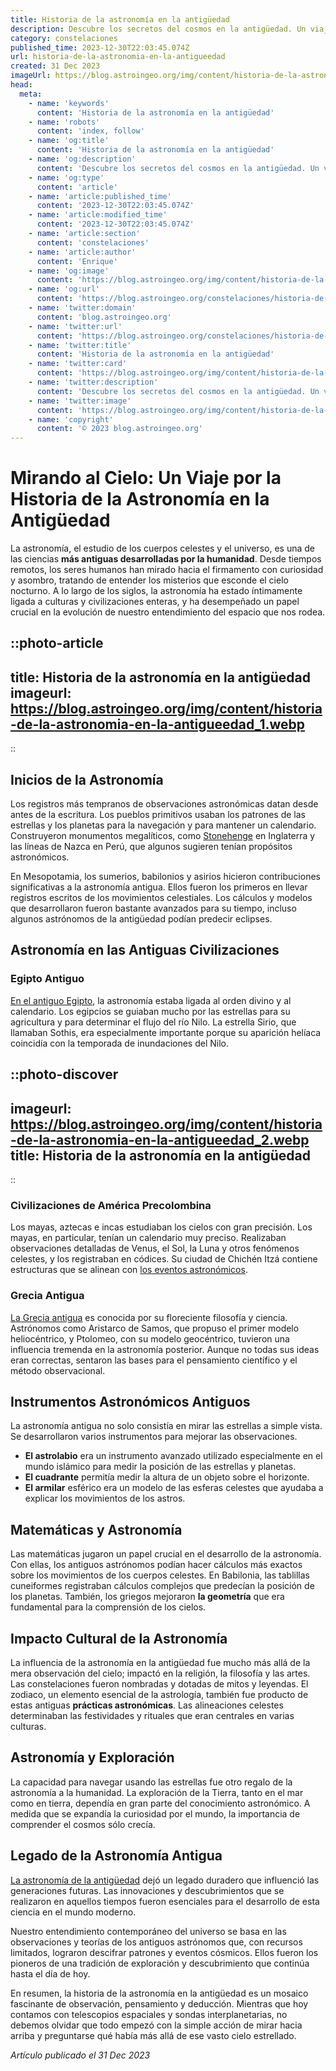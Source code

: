 ```yaml
---
title: Historia de la astronomía en la antigüedad
description: Descubre los secretos del cosmos en la antigüedad. Un viaje por la astronomía de nuestros ancestros y cómo sus observaciones moldearon la ciencia moderna.
category: constelaciones
published_time: 2023-12-30T22:03:45.074Z
url: historia-de-la-astronomia-en-la-antigueedad
created: 31 Dec 2023
imageUrl: https://blog.astroingeo.org/img/content/historia-de-la-astronomia-en-la-antigueedad_1.webp
head:
  meta:
    - name: 'keywords'
      content: 'Historia de la astronomía en la antigüedad'
    - name: 'robots'
      content: 'index, follow'
    - name: 'og:title'
      content: 'Historia de la astronomía en la antigüedad'
    - name: 'og:description'
      content: 'Descubre los secretos del cosmos en la antigüedad. Un viaje por la astronomía de nuestros ancestros y cómo sus observaciones moldearon la ciencia moderna.'
    - name: 'og:type'
      content: 'article'
    - name: 'article:published_time'
      content: '2023-12-30T22:03:45.074Z'
    - name: 'article:modified_time'
      content: '2023-12-30T22:03:45.074Z'
    - name: 'article:section'
      content: 'constelaciones'
    - name: 'article:author'
      content: 'Enrique'
    - name: 'og:image'
      content: 'https://blog.astroingeo.org/img/content/historia-de-la-astronomia-en-la-antigueedad_1.webp'
    - name: 'og:url'
      content: 'https://blog.astroingeo.org/constelaciones/historia-de-la-astronomia-en-la-antigueedad'
    - name: 'twitter:domain'
      content: 'blog.astroingeo.org'
    - name: 'twitter:url'
      content: 'https://blog.astroingeo.org/constelaciones/historia-de-la-astronomia-en-la-antigueedad'
    - name: 'twitter:title'
      content: 'Historia de la astronomía en la antigüedad'
    - name: 'twitter:card'
      content: 'https://blog.astroingeo.org/img/content/historia-de-la-astronomia-en-la-antigueedad_1.webp'
    - name: 'twitter:description'
      content: 'Descubre los secretos del cosmos en la antigüedad. Un viaje por la astronomía de nuestros ancestros y cómo sus observaciones moldearon la ciencia moderna.'
    - name: 'twitter:image'
      content: 'https://blog.astroingeo.org/img/content/historia-de-la-astronomia-en-la-antigueedad_1.webp'
    - name: 'copyright'
      content: '© 2023 blog.astroingeo.org'
---
```

# Mirando al Cielo: Un Viaje por la Historia de la Astronomía en la Antigüedad

La astronomía, el estudio de los cuerpos celestes y el universo, es una de las ciencias **más antiguas desarrolladas por la humanidad**. Desde tiempos remotos, los seres humanos han mirado hacia el firmamento con curiosidad y asombro, tratando de entender los misterios que esconde el cielo nocturno. A lo largo de los siglos, la astronomía ha estado íntimamente ligada a culturas y civilizaciones enteras, y ha desempeñado un papel crucial en la evolución de nuestro entendimiento del espacio que nos rodea.

::photo-article
---
title: Historia de la astronomía en la antigüedad
imageurl: https://blog.astroingeo.org/img/content/historia-de-la-astronomia-en-la-antigueedad_1.webp
---
::

## Inicios de la Astronomía

Los registros más tempranos de observaciones astronómicas datan desde antes de la escritura. Los pueblos primitivos usaban los patrones de las estrellas y los planetas para la navegación y para mantener un calendario. Construyeron monumentos megalíticos, como [Stonehenge](https://blog.astroingeo.org/constelaciones/mito-de-las-construcciones-megaliticas-y-la-astronomia) en Inglaterra y las líneas de Nazca en Perú, que algunos sugieren tenían propósitos astronómicos.

En Mesopotamia, los sumerios, babilonios y asirios hicieron contribuciones significativas a la astronomía antigua. Ellos fueron los primeros en llevar registros escritos de los movimientos celestiales. Los cálculos y modelos que desarrollaron fueron bastante avanzados para su tiempo, incluso algunos astrónomos de la antigüedad podían predecir eclipses.

## Astronomía en las Antiguas Civilizaciones

### Egipto Antiguo

[En el antiguo Egipto](https://blog.astroingeo.org/constelaciones/astronomia-en-el-antiguo-egipto-como-afecto-su-civilizacion), la astronomía estaba ligada al orden divino y al calendario. Los egipcios se guiaban mucho por las estrellas para su agricultura y para determinar el flujo del río Nilo. La estrella Sirio, que llamaban Sothis, era especialmente importante porque su aparición helíaca coincidía con la temporada de inundaciones del Nilo.


::photo-discover
---
imageurl: https://blog.astroingeo.org/img/content/historia-de-la-astronomia-en-la-antigueedad_2.webp
title: Historia de la astronomía en la antigüedad
---
::

### Civilizaciones de América Precolombina

Los mayas, aztecas e incas estudiaban los cielos con gran precisión. Los mayas, en particular, tenían un calendario muy preciso. Realizaban observaciones detalladas de Venus, el Sol, la Luna y otros fenómenos celestes, y los registraban en códices. Su ciudad de Chichén Itzá contiene estructuras que se alinean con [los eventos astronómicos](https://blog.astroingeo.org/sistema-solar/el-calendario-maya-y-su-base-astronomica).

### Grecia Antigua

[La Grecia antigua](https://blog.astroingeo.org/constelaciones/constelaciones-de-la-antigua-grecia) es conocida por su floreciente filosofía y ciencia. Astrónomos como Aristarco de Samos, que propuso el primer modelo heliocéntrico, y Ptolomeo, con su modelo geocéntrico, tuvieron una influencia tremenda en la astronomía posterior. Aunque no todas sus ideas eran correctas, sentaron las bases para el pensamiento científico y el método observacional.

## Instrumentos Astronómicos Antiguos

La astronomía antigua no solo consistía en mirar las estrellas a simple vista. Se desarrollaron varios instrumentos para mejorar las observaciones.

- **El astrolabio** era un instrumento avanzado utilizado especialmente en el mundo islámico para medir la posición de las estrellas y planetas.
- **El cuadrante** permitía medir la altura de un objeto sobre el horizonte.
- **El armilar** esférico era un modelo de las esferas celestes que ayudaba a explicar los movimientos de los astros.

## Matemáticas y Astronomía

Las matemáticas jugaron un papel crucial en el desarrollo de la astronomía. Con ellas, los antiguos astrónomos podían hacer cálculos más exactos sobre los movimientos de los cuerpos celestes. En Babilonia, las tablillas cuneiformes registraban cálculos complejos que predecían la posición de los planetas. También, los griegos mejoraron **la geometría** que era fundamental para la comprensión de los cielos.

## Impacto Cultural de la Astronomía

La influencia de la astronomía en la antigüedad fue mucho más allá de la mera observación del cielo; impactó en la religión, la filosofía y las artes. Las constelaciones fueron nombradas y dotadas de mitos y leyendas. El zodiaco, un elemento esencial de la astrología, también fue producto de estas antiguas **prácticas astronómicas**. Las alineaciones celestes determinaban las festividades y rituales que eran centrales en varias culturas.

## Astronomía y Exploración

La capacidad para navegar usando las estrellas fue otro regalo de la astronomía a la humanidad. La exploración de la Tierra, tanto en el mar como en tierra, dependía en gran parte del conocimiento astronómico. A medida que se expandía la curiosidad por el mundo, la importancia de comprender el cosmos sólo crecía.

## Legado de la Astronomía Antigua

[La astronomía de la antigüedad](https://blog.astroingeo.org/constelaciones/estudio-del-espacio-en-la-antigueedad) dejó un legado duradero que influenció las generaciones futuras. Las innovaciones y descubrimientos que se realizaron en aquellos tiempos fueron esenciales para el desarrollo de esta ciencia en el mundo moderno.

Nuestro entendimiento contemporáneo del universo se basa en las observaciones y teorías de los antiguos astrónomos que, con recursos limitados, lograron descifrar patrones y eventos cósmicos. Ellos fueron los pioneros de una tradición de exploración y descubrimiento que continúa hasta el día de hoy.

En resumen, la historia de la astronomía en la antigüedad es un mosaico fascinante de observación, pensamiento y deducción. Mientras que hoy contamos con telescopios espaciales y sondas interplanetarias, no debemos olvidar que todo empezó con la simple acción de mirar hacia arriba y preguntarse qué había más allá de ese vasto cielo estrellado.

_Artículo publicado el 31 Dec 2023_